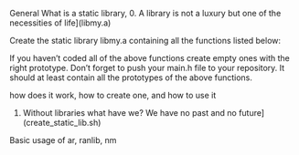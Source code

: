 General
What is a static library,
0. A library is not a luxury but one of the necessities of life](libmy.a)

Create the static library libmy.a containing all the functions listed below:

If you haven’t coded all of the above functions create empty ones with the right prototype.
Don’t forget to push your main.h file to your repository. It should at least contain all the prototypes of the above functions.

how does it work, how to create one, and how to use it
1. Without libraries what have we? We have no past and no future](create_static_lib.sh)

Basic usage of ar, ranlib, nm

